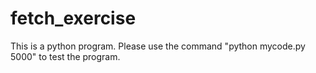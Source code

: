 # fetch_exercise
This is a python program.
Please use the command "python mycode.py 5000" to test the program.
